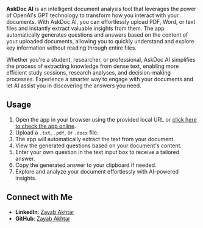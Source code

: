 **AskDoc AI** is an intelligent document analysis tool that leverages the power of OpenAI's GPT technology to transform how you interact with your documents. With AskDoc AI, you can effortlessly upload PDF, Word, or text files and instantly extract valuable insights from them. The app automatically generates questions and answers based on the content of your uploaded documents, allowing you to quickly understand and explore key information without reading through entire files.

Whether you're a student, researcher, or professional, AskDoc AI simplifies the process of extracting knowledge from dense text, enabling more efficient study sessions, research analyses, and decision-making processes. Experience a smarter way to engage with your documents and let AI assist you in discovering the answers you need.

## Usage
1. Open the app in your browser using the provided local URL or [click here to check the app online](https://word-cloud-app-using-app-vdg4sqyabdwalhrjrpv37t.streamlit.app/).
2. Upload a `.txt`, `.pdf`, or `.docx` file.
3. The app will automatically extract the text from your document.
4. View the generated questions based on your document's content.
5. Enter your own question in the text input box to receive a tailored answer.
6. Copy the generated answer to your clipboard if needed.
7. Explore and analyze your document effortlessly with AI-powered insights.



## Connect with Me

- **LinkedIn**: [Zayab Akhtar](https://www.linkedin.com/in/zayabakhtar/)
- **GitHub**: [Zayab Akhtar](https://github.com/ZayabAkhtar)
